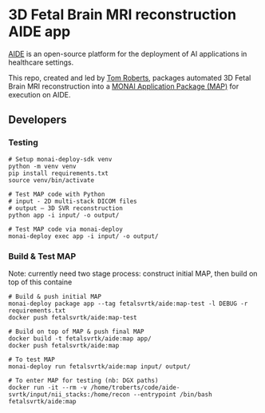 # 3D Fetal Brain MRI reconstruction AIDE app

[AIDE](https://www.aicentre.co.uk/platforms#view1) is an open-source platform for the deployment of AI applications in healthcare settings.

This repo, created and led by [Tom Roberts](https://github.com/tomaroberts), packages automated 3D Fetal Brain MRI 
reconstruction into a [MONAI Application Package (MAP)](https://github.com/Project-MONAI/monai-deploy) for execution 
on AIDE.

## Developers

### Testing

```shell
# Setup monai-deploy-sdk venv
python -m venv venv
pip install requirements.txt
source venv/bin/activate

# Test MAP code with Python
# input - 2D multi-stack DICOM files
# output – 3D SVR reconstruction
python app -i input/ -o output/

# Test MAP code via monai-deploy
monai-deploy exec app -i input/ -o output/
```

### Build & Test MAP

Note: currently need two stage process: construct initial MAP, then build on top of this containe

```shell
# Build & push initial MAP
monai-deploy package app --tag fetalsvrtk/aide:map-test -l DEBUG -r requirements.txt
docker push fetalsvrtk/aide:map-test

# Build on top of MAP & push final MAP
docker build -t fetalsvrtk/aide:map app/
docker push fetalsvrtk/aide:map

# To test MAP
monai-deploy run fetalsvrtk/aide:map input/ output/

# To enter MAP for testing (nb: DGX paths)
docker run -it --rm -v /home/troberts/code/aide-svrtk/input/nii_stacks:/home/recon --entrypoint /bin/bash fetalsvrtk/aide:map
```